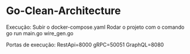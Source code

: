 # Go-Clean-Architecture

Execução:
Subir o docker-compose.yaml
Rodar o projeto com o comando go run main.go wire_gen.go

Portas de execução:
RestApi=8000
gRPC=50051
GraphQL=8080